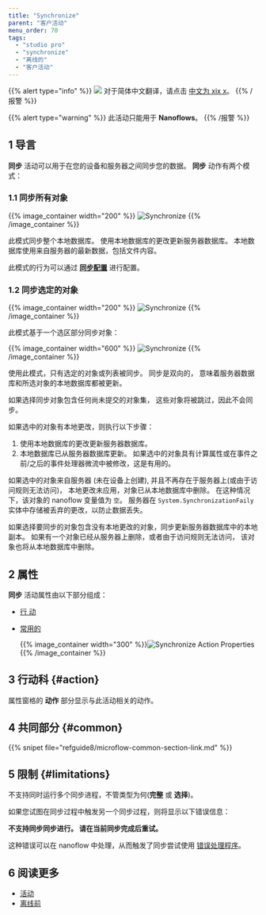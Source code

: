```yaml
---
title: "Synchronize"
parent: "客户活动"
menu_order: 70
tags:
  - "studio pro"
  - "synchronize"
  - "离线的"
  - "客户活动"
---
```


{{% alert type="info" %}}
<img src="attachments/chinese-translation/china.png" style="display: inline-block; margin: 0" /> 对于简体中文翻译，请点击 [中文为 xix x](https://cdn.mendix.tencent-cloud.com/documentation/refguide8/synchronize.pdf)。
{{% /报警 %}}

{{% alert type="warning" %}}
此活动只能用于 **Nanoflows**。
{{% /报警 %}}

## 1 导言

**同步** 活动可以用于在您的设备和服务器之间同步您的数据。  **同步** 动作有两个模式：

### 1.1 同步所有对象

{{% image_container width="200" %}}
![Synchronize](attachments/client-activities/synchronize.png)
{{% /image_container %}}

此模式同步整个本地数据库。 使用本地数据库的更改更新服务器数据库。 本地数据库使用来自服务器的最新数据，包括文件内容。

此模式的行为可以通过 [**同步配置**](offline-first#customizable-synchronization) 进行配置。

### 1.2 同步选定的对象

{{% image_container width="200" %}}
![Synchronize](attachments/client-activities/synchronize-objects.png)
{{% /image_container %}}

此模式基于一个选区部分同步对象：

{{% image_container width="600" %}}
![Synchronize](attachments/client-activities/synchronize-objects-selection.png)
{{% /image_container %}}

使用此模式，只有选定的对象或列表被同步。 同步是双向的， 意味着服务器数据库和所选对象的本地数据库都被更新。

如果选择同步对象包含任何尚未提交的对象集， 这些对象将被跳过，因此不会同步。

如果选中的对象有本地更改，则执行以下步骤：

1. 使用本地数据库的更改更新服务器数据库。
1. 本地数据库已从服务器数据库更新。 如果选中的对象具有计算属性或在事件之前/之后的事件处理器微流中被修改，这是有用的。

如果选中的对象来自服务器 (未在设备上创建), 并且不再存在于服务器上(或由于访问规则无法访问)， 本地更改未应用，对象已从本地数据库中删除。 在这种情况下，该对象的 nanoflow 变量值为 `空`。 服务器在 `System.SynchronizationFaily` 实体中存储被丢弃的更改，以防止数据丢失。

如果选择要同步的对象包含没有本地更改的对象，同步更新服务器数据库中的本地副本。 如果有一个对象已经从服务器上删除，或者由于访问规则无法访问， 该对象也将从本地数据库中删除。

## 2 属性

**同步** 活动属性由以下部分组成：

* [行 动](#action)

* [常用的](#common)

    {{% image_container width="300" %}}![Synchronize Action Properties](attachments/client-activities/synchronize-properties.png){{% /image_container %}}

## 3 行动科 {#action}

属性窗格的 **动作** 部分显示与此活动相关的动作。

## 4 共同部分 {#common}

{{% snipet file="refguide8/microflow-common-section-link.md" %}}

## 5 限制 {#limitations}

不支持同时运行多个同步进程，不管类型为何(**完整** 或 **选择**)。

如果您试图在同步过程中触发另一个同步过程，则将显示以下错误信息：

**不支持同步同步进行。 请在当前同步完成后重试。**

这种错误可以在 nanoflow 中处理，从而触发了同步尝试使用 [错误处理程序](/refguide8/error-event#errorhandlers)。

## 6 阅读更多

* [活动](活动)
* [离线前](离线前)
